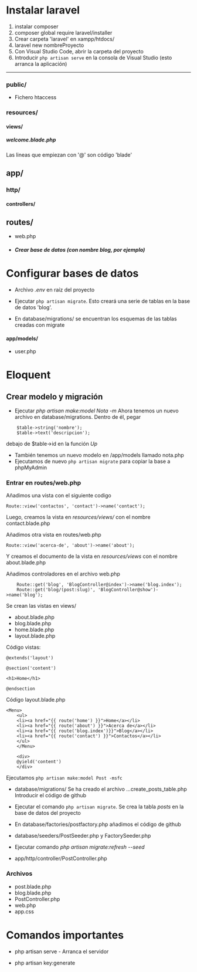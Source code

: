 # Instalar laravel

1. instalar composer
2. composer global require laravel/installer
3. Crear carpeta 'laravel' en xampp/htdocs/
4. laravel new nombreProyecto
5. Con Visual Studio Code, abrir la carpeta del proyecto
6. Introducir `php artisan serve` en la consola de Visual Studio (esto arranca la aplicación)

<hr>


### public/
* Fichero htaccess

### resources/
#### views/
##### welcome.blade.php
Las lineas que empiezan con '@' son código 'blade'

## app/
### http/
#### controllers/

## routes/
* web.php

* ##### Crear base de datos (con nombre blog, por ejemplo)

# Configurar bases de datos
* Archivo *.env* en raíz del proyecto

* Ejecutar `php artisan migrate`. Esto creará una serie de tablas en la base de datos 'blog'.
* En database/migrations/ se encuentran los esquemas de las tablas creadas con migrate

#### app/models/
* user.php

# Eloquent
## Crear modelo y migración
* Ejecutar *php artisan make:model Nota -m*
Ahora tenemos un nuevo archivo en database/migrations. Dentro de él, pegar
```
    $table->string('nombre');
    $table->text('descripcion');
```

debajo de $table->id en la función *Up*

* También tenemos un nuevo modelo en /app/models llamado nota.php
* Ejecutamos de nuevo `php artisan migrate` para copiar la base a phpMyAdmin

### Entrar en routes/web.php
Añadimos una vista con el siguiente codigo

`Route::view('contactos', 'contact')->name('contact');`

Luego, creamos la vista en *resources/views/* con el nombre contact.blade.php

Añadimos otra vista en routes/web.php

`Route::view('acerca-de', 'about')->name('about');`

Y creamos el documento de la vista en *resources/views* con el nombre about.blade.php

Añadimos controladores en el archivo web.php

```
    Route::get('blog', 'BlogController@index')->name('blog.index');
    Route::get('blog/(post:slug)', 'BlogController@show')->name('blog');
```

Se crean las vistas en views/
* about.blade.php
* blog.blade.php
* home.blade.php
* layout.blade.php

Código vistas:
```
@extends('layout')

@section('content')

<h1>Home</h1>

@endsection
```

Código layout.blade.php

```
<Menu>
    <ul>
    <li><a href="{{ route('home') }}">Home</a></li>
    <li><a href="{{ route('about') }}">Acerca de</a></li>
    <li><a href="{{ route('blog.index')}}">Blog</a></li>
    <li><a href="{{ route('contact') }}">Contactos</a></li>
    </ul>
    </Menu>

    <div>
    @yield('content')
    </div>
```

Ejecutamos `php artisan make:model Post -msfc`

* database/migrations/
Se ha creado el archivo ...create_posts_table.php 
Introducir el código de github

* Ejecutar el comando `php artisan migrate`. Se crea la tabla *posts* en la base de datos del proyecto

* En database/factories/postfactory.php añadimos el código de github

* database/seeders/PostSeeder.php y FactorySeeder.php

* Ejecutar comando *php artisan migrate:refresh --seed*

* app/http/controller/PostController.php 



### Archivos
* post.blade.php
* blog.blade.php
* PostController.php
* web.php
* app.css

# Comandos importantes

* php artisan serve - Arranca el servidor

* php artisan key:generate